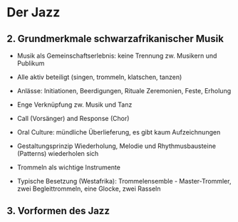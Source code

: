# Der Jazz
## 2. Grundmerkmale schwarzafrikanischer Musik

- Musik als Gemeinschaftserlebnis: keine Trennung zw. Musikern und Publikum
- Alle aktiv beteiligt (singen, trommeln, klatschen, tanzen)
- Anlässe: Initiationen, Beerdigungen, Rituale Zeremonien, Feste, Erholung
- Enge Verknüpfung zw. Musik und Tanz
- Call (Vorsänger) and Response (Chor)
- Oral Culture: mündliche Überlieferung, es gibt kaum Aufzeichnungen

- Gestaltungsprinzip Wiederholung, Melodie und Rhythmusbausteine (Patterns) wiederholen sich
- Trommeln als wichtige Instrumente
- Typische Besetzung (Westafrika): Trommelensemble - Master-Trommler, zwei Begleittrommeln, eine Glocke, zwei Rasseln

## 3. Vorformen des Jazz